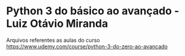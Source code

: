 # Python 3 do básico ao avançado - Luiz Otávio Miranda
Arquivos referentes as aulas do curso https://www.udemy.com/course/python-3-do-zero-ao-avancado
